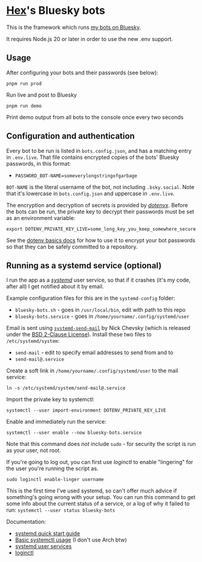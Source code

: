 # [Hex](https://bsky.app/profile/hex.ooo)'s Bluesky bots

This is the framework which runs [my bots on Bluesky](https://bsky.app/profile/hex.ooo/lists/3laz55pjzwy2o).

It requires Node.js 20 or later in order to use the new .env support.

## Usage

After configuring your bots and their passwords (see below):

```shell
pnpm run prod
```

Run live and post to Bluesky

```shell
pnpm run demo
```

Print demo output from all bots to the console once every two seconds

## Configuration and authentication

Every bot to be run is listed in `bots.config.json`, and has a matching entry
in `.env.live`. That file contains encrypted copies of the bots' Bluesky
passwords, in this format:
* `PASSWORD_BOT-NAME=someverylongstringofgarbage`

`BOT-NAME` is the literal username of the bot, not including `.bsky.social`.
Note that it's lowercase in `bots.config.json` and uppercase in `.env.live`.

The encryption and decryption of secrets is provided by
_[dotenvx](https://dotenvx.com/)_. Before the bots can be run, the private key
to decrypt their passwords must be set as an environment variable:

```shell
export DOTENV_PRIVATE_KEY_LIVE=some_long_key_you_keep_somewhere_secure
```

See the [dotenv basics docs](https://dotenvx.com/docs/quickstart) for how to
use it to encrypt your bot passwords so that they can be safely committed to a
repository.

## Running as a systemd service (optional)

I run the app as a _[systemd](https://systemd.io/)_ user service, so that if
it crashes (it's my code, after all) I get notified about it by email.

Example configuration files for this are in the `systemd-config` folder:
* `bluesky-bots.sh` - goes in `/usr/local/bin`, edit with path to this repo
* `bluesky-bots.service` - goes in `/home/yourname/.config/systemd/user`

Email is sent using
[`systemd-send-mail`](https://github.com/nchevsky/systemd-send-mail) by Nick
Chevsky (which is released under the [BSD 2-Clause License](./LICENSES.md)).
Install these two files to `/etc/systemd/system`:
* `send-mail` - edit to specify email addresses to send from and to
* `send-mail@.service`

Create a soft link in `/home/yourname/.config/systemd/user` to the mail
service:

```shell
ln -s /etc/systemd/system/send-mail@.service
```

Import the private key to systemctl:

```shell
systemctl --user import-environment DOTENV_PRIVATE_KEY_LIVE
```

Enable and immediately run the service:

```shell
systemctl --user enable --now bluesky-bots.service
```

Note that this command does _not_ include `sudo` - for security the script is
run as your user, not root.

If you're going to log out, you can first use _loginctl_ to enable "lingering"
for the user you're running the script as.

```shell
sudo loginctl enable-linger username
```

This is the first time I've used systemd, so can't offer much advice if
something's going wrong with your setup. You can run this command to get some
info about the current status of a service, or a log of why it failed to run:
`systemctl --user status bluesky-bots`

Documentation:
* [systemd quick start guide](https://docs.fedoraproject.org/en-US/quick-docs/systemd-understanding-and-administering/)
* [Basic systemctl usage](https://wiki.archlinux.org/title/Systemd#Basic_systemctl_usage) (I don't use Arch btw)
* [systemd user services](https://wiki.archlinux.org/title/Systemd/User)
* [loginctl](https://www.freedesktop.org/software/systemd/man/latest/loginctl.html)
